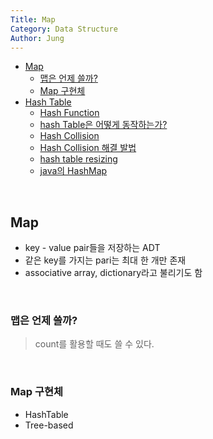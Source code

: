 ```yaml
---
Title: Map
Category: Data Structure
Author: Jung
---
```


- [Map](#map)
  - [맵은 언제 쓸까?](#맵은-언제-쓸까)
  - [Map 구현체](#map-구현체)
- [Hash Table](#hash-table)
  - [Hash Function](#hash-function)
  - [hash Table은 어떻게 동작하는가?](#hash-table은-어떻게-동작하는가)
  - [Hash Collision](#hash-collision)
  - [Hash Collision 해결 발법](#hash-collision-해결-발법)
  - [hash table resizing](#hash-table-resizing)
  - [java의 HashMap](#java의-hashmap)

</br>

## Map

- key - value pair들을 저장하는 ADT
- 같은 key를 가지는 pari는 최대 한 개만 존재
- associative array, dictionary라고 불리기도 함

</br>

### 맵은 언제 쓸까?

> count를 활용할 때도 쓸 수 있다.

</br>

### Map 구현체

- HashTable
- Tree-based

</br>
